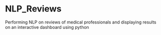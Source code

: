 # NLP_Reviews
Performing NLP on reviews of medical professionals and displaying results on an interactive dashboard using python
